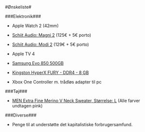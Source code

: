 #Ønskeliste#

###Elektronik###

*	Apple Watch 2 (42mm)

*	[Schiit Audio: Magni 2](https://goo.gl/mFnJ42) (125€ + 5€ porto)

*	[Schiit Audio: Modi 2](https://goo.gl/eCxAy4) (129€ + 5€ porto)

*	Apple TV 4

*	[Samsung Evo 850 500GB](https://goo.gl/hjiUKg)

*	[Kingston HyperX FURY - DDR4 - 8 GB](https://goo.gl/yaQiCn)

*	Xbox One Controller m. trådløs adapter til pc

###Tøj###

*	[MEN Extra Fine Merino V Neck Sweater, Størrelse: L](https://goo.gl/VMyNeP) (Alle farver undtagen pink)

###Diverse###

*	Penge til at understøtte det kapitalistiske forbrugersamfund.